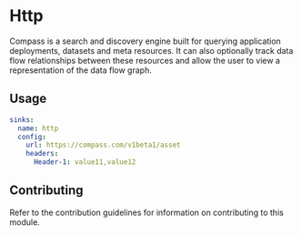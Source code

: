 # Http

Compass is a search and discovery engine built for querying application deployments, datasets and meta resources. It can also optionally track data flow relationships between these resources and allow the user to view a representation of the data flow graph.

## Usage

```yaml
sinks:
  name: http
  config:
    url: https://compass.com/v1beta1/asset
    headers:
      Header-1: value11,value12
```

## Contributing

Refer to the contribution guidelines for information on contributing to this module.
